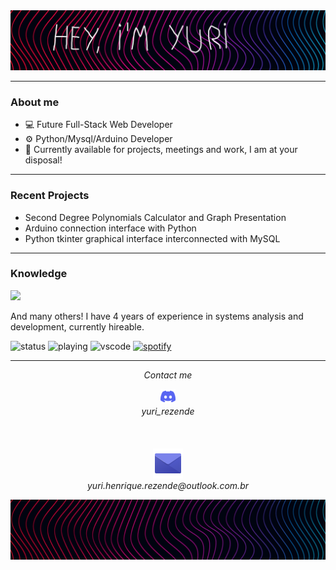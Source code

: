 <img src="https://github.com/YuriHenriqueRezende/YuriHenriqueRezende/blob/main/other/logo.jpg" alt="header">

  ---

### About me

- 💻 Future Full-Stack Web Developer
- ⚙ Python/Mysql/Arduino Developer
- 💬 Currently available for projects, meetings and work, I am at your disposal!

 ---

### Recent Projects

- Second Degree Polynomials Calculator and Graph Presentation 
- Arduino connection interface with Python
- Python tkinter graphical interface interconnected with MySQL

---

### Knowledge
<p align="left">
  <a href="https://skillicons.dev">
    <img src="https://skillicons.dev/icons?i=git,docker,c,arduino,aws,azure,cpp,css,html,cypress,dart,discord,django,figma,flutter,gcp,github,grafana,java,js,latex,linux,matlab,mongodb,mysql,nginx,nodejs,npm,nuxtjs,pinia,powershell,pycharm,py,r,raspberrypi,sass,spring,sqlite,stackoverflow,terraform,ubuntu,vercel,vscode,vue,windows"/>
  </a>
</p>

And many others! I have 4 years of experience in systems analysis and development, currently hireable.

![status](https://nocache.advaith.workers.dev?url=https://img.shields.io/endpoint?url=https://dev.discordprofiles.me/api/badge/status/1259202816363204628?simple=true)
![playing](https://nocache.advaith.workers.dev?url=https://img.shields.io/endpoint?url=https://dev.discordprofiles.me/api/badge/playing/1259202816363204628)
![vscode](https://nocache.advaith.workers.dev?url=https://img.shields.io/endpoint?url=https://dev.discordprofiles.me/api/badge/vscode/1259202816363204628)
[![spotify](https://nocache.advaith.workers.dev?url=https://img.shields.io/endpoint?url=https://dev.discordprofiles.me/api/badge/spotify/1259202816363204628)](https://dev.discordprofiles.me/openspotify/1259202816363204628)

---

<p align="center">
  <i>Contact me</i>
</p>

<p align="center">
  <img width="24" src="https://github.com/YuriHenriqueRezende/YuriHenriqueRezende/blob/main/other/discord.svg" alt="discord">
  <br>  
    <i>yuri_rezende</i>
<br><br>
<br><br>
    <a href="mailto:yuri.henrique.rezende@outlook.com.br" alt="Email"><img src="https://github.com/YuriHenriqueRezende/YuriHenriqueRezende/blob/main/other/email.png" alt="email"></a>
    <br> 
    <i>yuri.henrique.rezende@outlook.com.br</i>
</p>

<img src="https://github.com/YuriHenriqueRezende/YuriHenriqueRezende/blob/main/other/fundo.jpg" alt="fundo">


